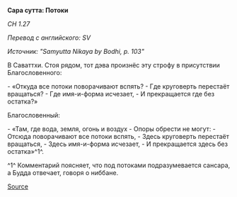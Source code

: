 **Сара сутта: Потоки**

*СН 1\.27*

*Перевод с английского: SV*

*Источник: "Samyutta Nikaya by Bodhi, p\. 103"*

В Саваттхи\. Стоя рядом, тот дэва произнёс эту строфу в присутствии Благословенного:

\- «Откуда все потоки поворачивают вспять? 
\- Где круговерть перестаёт вращаться? 
\- Где имя\-и\-форма исчезает, 
\- И прекращается где без остатка?»

Благословенный:

\- «Там, где вода, земля, огонь и воздух 
\- Опоры обрести не могут: 
\- Отсюда поворачивают все потоки вспять, 
\- Здесь круговерть перестаёт вращаться, 
\- Здесь имя\-и\-форма исчезает, 
\- И прекращается здесь без остатка»^1^\.

^1^ Комментарий поясняет, что под потоками подразумевается сансара, а Будда отвечает, говоря о ниббане\.

[Source](https://www\.theravada\.ru/Teaching/Canon/Suttanta/Texts/sn1_27\-sara\-sutta\-sv\.htm)